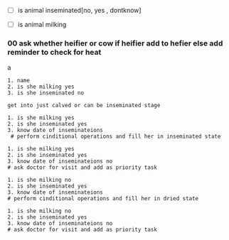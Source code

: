 
- [ ] is animal inseminated[no, yes , dontknow]
- [ ] is animal milking


### 00 ask whether heifier or cow if heifier add to hefier else add reminder to check for heat 
a
```
1. name
2. is she milking yes
3. is she inseminated no

get into just calved or can be inseminated stage
```
```
1. is she milking yes 
2. is she inseminated yes
3. know date of inseminateions
 # perform cinditional operations and fill her in inseminated state
 ```
 ```
1. is she milking yes 
2. is she inseminated yes
3. know date of inseminateions no
 # ask doctor for visit and add as priority task
 ```

 ```
1. is she milking no 
2. is she inseminated yes
3. know date of inseminateions
 # perform cinditional operations and fill her in dried state
 ```
 ```
1. is she milking no 
2. is she inseminated yes
3. know date of inseminateions no
 # ask doctor for visit and add as priority task
 ```